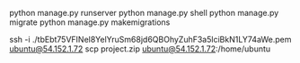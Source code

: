 python manage.py runserver
python manage.py shell
python manage.py migrate
python manage.py makemigrations

ssh -i ./tbEbt75VFINel8YelYruSm68jd6QBOhyZuhF3a5lciBkN1LY74aWe.pem ubuntu@54.152.1.72
scp project.zip ubuntu@54.152.1.72:/home/ubuntu
